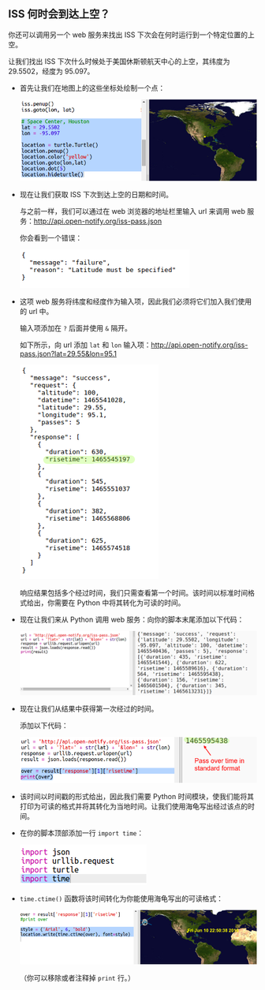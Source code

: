 ## ISS 何时会到达上空？

你还可以调用另一个 web 服务来找出 ISS 下次会在何时运行到一个特定位置的上空。 

让我们找出 ISS 下次什么时候处于美国休斯顿航天中心的上空，其纬度为 29.5502，经度为 95.097。
  
 

+ 首先让我们在地图上的这些坐标处绘制一个点：

    ![screenshot](images/iss-houston.png)

+ 现在让我们获取 ISS 下次到达上空的日期和时间。 

    与之前一样，我们可以通过在 web 浏览器的地址栏里输入 url 来调用 web 服务：<a href="http://api.open-notify.org/iss-pass.json" target="_blank">http://api.open-notify.org/iss-pass.json</a>
  
    你会看到一个错误：

    ![screenshot](images/iss-pass-error.png)

+ 这项 web 服务将纬度和经度作为输入项，因此我们必须将它们加入我们使用的 url 中。

    输入项添加在 `?` 后面并使用 `&` 隔开。 

    如下所示，向 url 添加 `lat` 和 `lon` 输入项：<a href="http://api.open-notify.org/iss-pass.json?lat=29.55&lon=95.1" target="_blank">http://api.open-notify.org/iss-pass.json?lat=29.55&lon=95.1</a>
  
    ![screenshot](images/iss-passtimes.png)
  
    响应结果包括多个经过时间，我们只需查看第一个时间。该时间以标准时间格式给出，你需要在 Python 中将其转化为可读的时间。

+ 现在让我们来从 Python 调用 web 服务：向你的脚本末尾添加以下代码：

    ![screenshot](images/iss-passover.png)

+ 现在让我们从结果中获得第一次经过的时间。

    添加以下代码：

    ![screenshot](images/iss-print-pass.png)


+ 该时间以时间戳的形式给出，因此我们需要 Python 时间模块，使我们能将其打印为可读的格式并将其转化为当地时间。让我们使用海龟写出经过该点的时间。 

+ 在你的脚本顶部添加一行 `import time`：

    ![screenshot](images/iss-time.png)

+ `time.ctime()` 函数将该时间转化为你能使用海龟写出的可读格式： 

    ![screenshot](images/iss-pass-write.png)
 
    （你可以移除或者注释掉 `print` 行。）



